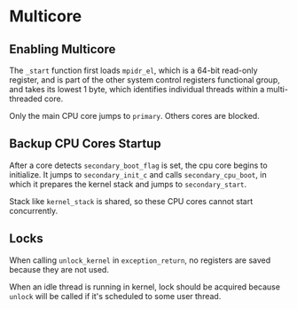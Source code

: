 # Multicore

## Enabling Multicore

The `_start` function first loads `mpidr_el`, which is a 64-bit read-only register, and is part of the other system control registers functional group, and takes its lowest 1 byte, which identifies individual threads within a multi-threaded core.

Only the main CPU core jumps to `primary`. Others cores are blocked.

## Backup CPU Cores Startup

After a core detects `secondary_boot_flag` is set, the cpu core begins to initialize.
It jumps to `secondary_init_c` and calls `secondary_cpu_boot`, in which it prepares the kernel stack and jumps to `secondary_start`.

Stack like `kernel_stack` is shared, so these CPU cores cannot start concurrently.

## Locks

When calling `unlock_kernel` in `exception_return`, no registers are saved because they are not used.

When an idle thread is running in kernel, lock should be acquired because `unlock` will be called if it's scheduled to some user thread.

